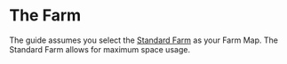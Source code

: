 # The Farm

The guide assumes you select the [Standard Farm](https://stardewvalleywiki.com/Farm_Maps#Map_Types) as your Farm Map. The Standard Farm allows for maximum space usage.
